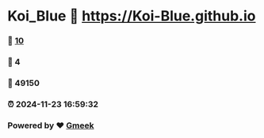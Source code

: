 # Koi_Blue :link: https://Koi-Blue.github.io 
### :page_facing_up: [10](https://Koi-Blue.github.io/tag.html) 
### :speech_balloon: 4 
### :hibiscus: 49150 
### :alarm_clock: 2024-11-23 16:59:32 
### Powered by :heart: [Gmeek](https://github.com/Meekdai/Gmeek)
